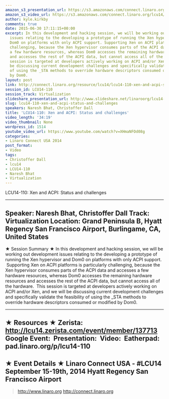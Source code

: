 ```yaml
---
amazon_s3_presentation_url: https://s3.amazonaws.com/connect.linaro.org/hkg15/Videos/09-15-Monday/LCU14-110.pdf
amazon_s3_video_url: https://s3.amazonaws.com/connect.linaro.org/lcu14/videos/09-15-Monday/LCU14-110-+Xen+and+ACPI-+Status+and+challenges.mp4
author: kyle.kirkby
comments: true
date: 2015-06-30 17:11:15+00:00
excerpt: In this development and hacking session, we will be working out development
  issues relating to the developing a prototype of running the Xen hypervisor and
  Dom0 on platforms with only ACPI support. Supporting Xen on ACPI platforms is particularly
  challenging, because the Xen hypervisor consumes parts of the ACPI data and accesses
  a few hardware resources, whereas Dom0 accesses the remaining hardware resources
  and accesses the rest of the ACPI data, but cannot access all of the hardware. This
  session is targeted at developers actively working on ACPI and/or Xen, and we will
  be discussing current development challenges and specifically validate the feasibility
  of using the _STA methods to override hardware descriptors consumed or modified
  by Dom0.
layout: post
link: http://connect.linaro.org/resource/lcu14/lcu14-110-xen-and-acpi-status-and-challenges/
session_id: LCU14-110
session_track: Virtualization
slideshare_presentation_url: http://www.slideshare.net/linaroorg/lcu14-110-xen-acpi-status-challenges
slug: lcu14-110-xen-and-acpi-status-and-challenges
speakers: Naresh Bhat, Christoffer Dall
title: 'LCU14-110: Xen and ACPI: Status and challenges'
video_length: '34:19'
video_thumbnail: None
wordpress_id: 1514
youtube_video_url: https://www.youtube.com/watch?v=XHmaNFOd08g
categories:
- Linaro Connect USA 2014
post_format:
- Video
tags:
- Christoffer Dall
- lcu14
- LCU14-110
- Naresh Bhat
- Virtualization
---
```


LCU14-110: Xen and ACPI: Status and challenges

---------------------------------------------------

Speaker: Naresh Bhat, Christoffer Dall
Track: Virtualization
Location: Grand Peninsula B, Hyatt Regency San Francisco Airport, Burlingame, CA, United States
---------------------------------------------------

★ Session Summary ★
In this development and hacking session, we will be working out development issues relating to the developing a prototype of running the Xen hypervisor and Dom0 on platforms with only ACPI support.  Supporting Xen on ACPI platforms is particularly challenging, because the Xen hypervisor consumes parts of the ACPI data and accesses a few hardware resources, whereas Dom0 accesses the remaining hardware resources and accesses the rest of the ACPI data, but cannot access all of the hardware.  This session is targeted at developers actively working on ACPI and/or Xen, and we will be discussing current development challenges and specifically validate the feasibility of using the _STA methods to override hardware descriptors consumed or modified by Dom0.

---------------------------------------------------

★ Resources ★
Zerista: http://lcu14.zerista.com/event/member/137713
Google Event: 
Presentation: 
Video: 
Eatherpad: pad.linaro.org/p/lcu14-110
---------------------------------------------------

★ Event Details ★
Linaro Connect USA - #LCU14
September 15-19th, 2014
Hyatt Regency San Francisco Airport
---------------------------------------------------

> http://www.linaro.org
> http://connect.linaro.org
